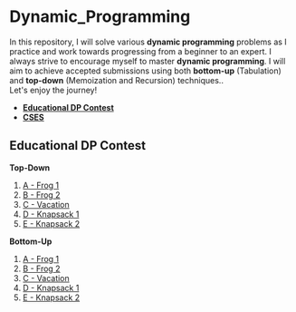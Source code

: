 # Dynamic_Programming
In this repository, I will solve various **dynamic programming** problems as I practice and work towards progressing from a beginner to an expert. I always strive to encourage myself to master **dynamic programming**. I will aim to achieve accepted submissions using both **bottom-up** (Tabulation) and **top-down** (Memoization and Recursion) techniques..</br>
Let's enjoy the journey!</br>
- **[Educational DP Contest](https://atcoder.jp/contests/dp/tasks?fbclid=IwAR3mAxqFpZyp5DMfUlvdxYuEb_SINPvi9TYFDEckHQj6cpCSxdiGDQCs_Uc)**
- **[CSES](https://cses.fi/problemset/)**

## Educational DP Contest
**Top-Down**
1. [A - Frog 1](/Introductory%20Problems/Weird%20Algorithm.cpp)
1. [B - Frog 2](/Introductory%20Problems/Missing%20Number.cpp)
1. [C - Vacation](/Introductory%20Problems/Repetitions.cpp)
1. [D - Knapsack 1](/Introductory%20Problems/Increasing%20Array.cpp)
1. [E - Knapsack 2](/Introductory%20Problems/Permutations.cpp)

**Bottom-Up**
1. [A - Frog 1](/Educational%20DP%20Contest/bottom-up/A%20-%20Frog%201.cpp)
1. [B - Frog 2](/Introductory%20Problems/Missing%20Number.cpp)
1. [C - Vacation](/Introductory%20Problems/Repetitions.cpp)
1. [D - Knapsack 1](/Introductory%20Problems/Increasing%20Array.cpp)
1. [E - Knapsack 2](/Introductory%20Problems/Permutations.cpp)
